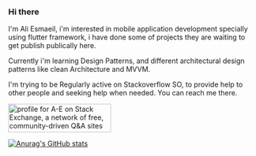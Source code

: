 ### Hi there

I'm Ali Esmaeil, i'm interested in mobile application development specially using flutter framework, i have done some of projects they are waiting to get publish publically here.

Currently i'm learning Design Patterns, and different architectural design patterns like clean Architecture and MVVM.

I'm trying to be Regularly active on Stackoverflow SO, to provide help to other people and seeking help when needed. You can reach me there.

<a href="https://stackexchange.com/users/30244630"><img src="https://stackexchange.com/users/flair/30244630.png" width="208" height="58" alt="profile for A-E on Stack Exchange, a network of free, community-driven Q&amp;A sites" title="profile for A-E on Stack Exchange, a network of free, community-driven Q&amp;A sites"></a>

[![Anurag's GitHub stats](https://github-readme-stats.vercel.app/api?username=AliEsmaeil)](https://github.com/anuraghazra/github-readme-stats)

